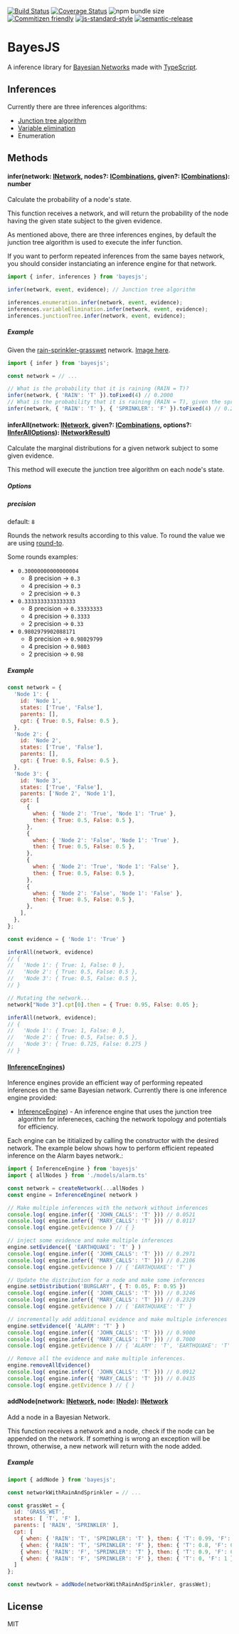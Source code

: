 [![Build Status](https://travis-ci.org/bayesjs/bayesjs.svg?branch=master)](https://travis-ci.org/bayesjs/bayesjs)
[![Coverage Status](https://coveralls.io/repos/github/bayesjs/bayesjs/badge.svg)](https://coveralls.io/github/bayesjs/bayesjs)
![npm bundle size](https://img.shields.io/bundlephobia/min/bayesjs)
[![Commitizen friendly](https://img.shields.io/badge/commitizen-friendly-brightgreen.svg)](http://commitizen.github.io/cz-cli/)
[![js-standard-style](https://img.shields.io/badge/code%20style-standard-brightgreen.svg)](http://standardjs.com)
[![semantic-release](https://img.shields.io/badge/%20%20%F0%9F%93%A6%F0%9F%9A%80-semantic--release-e10079.svg)](https://github.com/semantic-release/semantic-release)

# BayesJS

A inference library for [Bayesian Networks](https://en.wikipedia.org/wiki/Bayesian_network) made with [TypeScript](https://www.typescriptlang.org/).

## Inferences

Currently there are three inferences algorithms:

- [Junction tree algorithm](https://en.wikipedia.org/wiki/Junction_tree_algorithm)
- [Variable elimination](https://en.wikipedia.org/wiki/Variable_elimination)
- Enumeration

## Methods

#### infer(network: [INetwork](https://github.com/fhelwanger/bayesjs/blob/master/src/types/INetwork.ts), nodes?: [ICombinations](https://github.com/fhelwanger/bayesjs/blob/master/src/types/ICombinations.ts), given?: [ICombinations](https://github.com/fhelwanger/bayesjs/blob/master/src/types/ICombinations.ts)): number
Calculate the probability of a node's state.

This function receives a network, and will return the probability of the node having the given state subject to the given evidence.

As mentioned above, there are three inferences engines, by default the junction tree algorithm is used to execute the infer function.

If you want to perform repeated inferences from the same bayes network, you should consider instanciating an inference engine for
that network.
```js
import { infer, inferences } from 'bayesjs';

infer(network, event, evidence); // Junction tree algorithm

inferences.enumeration.infer(network, event, evidence);
inferences.variableElimination.infer(network, event, evidence);
inferences.junctionTree.infer(network, event, evidence);
```

##### Example

Given the [rain-sprinkler-grasswet](https://github.com/fhelwanger/bayesjs/blob/master/models/rain-sprinkler-grasswet.ts) network. [Image here](https://en.wikipedia.org/wiki/Bayesian_network#/media/File:SimpleBayesNet.svg).

```js
import { infer } from 'bayesjs';

const network = // ...

// What is the probability that it is raining (RAIN = T)?
infer(network, { 'RAIN': 'T' }).toFixed(4) // 0.2000
// What is the probability that it is raining (RAIN = T), given the sprinkler is off (SPRINKLER = F)?
infer(network, { 'RAIN': 'T' }, { 'SPRINKLER': 'F' }).toFixed(4) // 0.2920
```

#### inferAll(network: [INetwork](https://github.com/fhelwanger/bayesjs/blob/master/src/types/INetwork.ts), given?: [ICombinations](https://github.com/fhelwanger/bayesjs/blob/master/src/types/ICombinations.ts), options?: [IInferAllOptions](https://github.com/fhelwanger/bayesjs/blob/master/src/types/IInferAllOptions.ts)): [INetworkResult](https://github.com/fhelwanger/bayesjs/blob/master/src/types/INetworkResult.ts))
Calculate the marginal distributions for a given network subject to some given evidence.

This method will execute the junction tree algorithm on each node's state.

##### Options

##### precision

default: `8`

Rounds the network results according to this value. To round the value we are using [round-to](https://www.npmjs.com/package/round-to).


Some rounds examples:
- `0.30000000000000004`
  - 8 precision -> `0.3`
  - 4 precision -> `0.3`
  - 2 precision -> `0.3`
- `0.3333333333333333`
  - 8 precision -> `0.33333333`
  - 4 precision -> `0.3333`
  - 2 precision -> `0.33`
- `0.9802979902088171`
  - 8 precision -> `0.98029799`
  - 4 precision -> `0.9803`
  - 2 precision -> `0.98`


##### Example

```js
const network = {
  'Node 1': {
    id: 'Node 1',
    states: ['True', 'False'],
    parents: [],
    cpt: { True: 0.5, False: 0.5 },
  },
  'Node 2': {
    id: 'Node 2',
    states: ['True', 'False'],
    parents: [],
    cpt: { True: 0.5, False: 0.5 },
  },
  'Node 3': {
    id: 'Node 3',
    states: ['True', 'False'],
    parents: ['Node 2', 'Node 1'],
    cpt: [
      {
        when: { 'Node 2': 'True', 'Node 1': 'True' },
        then: { True: 0.5, False: 0.5 },
      },
      {
        when: { 'Node 2': 'False', 'Node 1': 'True' },
        then: { True: 0.5, False: 0.5 },
      },
      {
        when: { 'Node 2': 'True', 'Node 1': 'False' },
        then: { True: 0.5, False: 0.5 },
      },
      {
        when: { 'Node 2': 'False', 'Node 1': 'False' },
        then: { True: 0.5, False: 0.5 },
      },
    ],
  },
};

const evidence = { 'Node 1': 'True' }

inferAll(network, evidence)
// {
//   'Node 1': { True: 1, False: 0 },
//   'Node 2': { True: 0.5, False: 0.5 },
//   'Node 3': { True: 0.5, False: 0.5 },
// }

// Mutating the network...
network["Node 3"].cpt[0].then = { True: 0.95, False: 0.05 };

inferAll(network, evidence);
// {
//   'Node 1': { True: 1, False: 0 },
//   'Node 2': { True: 0.5, False: 0.5 },
//   'Node 3': { True: 0.725, False: 0.275 }
// }
```

#### [IInferenceEngines](https://github.com/fhelwanger/bayesjs/blob/master/src/types/IInferenceEngine.ts))
Inference engines provide an efficient way of performing repeated inferences on the same Bayesian network.  Currently there
is one inference engine provided:

* [InferenceEngine](https://github.com/dlewissandy/bayesjs/blob/feature/inference-engines/src/inferences/junctionTree/hugin-inference-engine.ts)) - An inference engine that uses the junction tree algorithm for infereneces, caching the network topology and potentials for efficiency.

Each engine can be ititialized by calling the constructor with the desired network.  The example below
shows how to perform efficient repeated inference on the Alarm bayes network.:
```js
import { InferenceEngine } from 'bayesjs'
import { allNodes } from './models/alarm.ts'

const network = createNetwork(...allNodes )
const engine = InferenceEngine( network )

// Make multiple inferences with the network without inferences
console.log( engine.infer({ 'JOHN_CALLS': 'T' })) // 0.0521
console.log( engine.infer({ 'MARY_CALLS': 'T' })) // 0.0117
console.log( engine.getEvidence ) // { }

// inject some evidence and make multiple inferences
engine.setEvidence({ 'EARTHQUAKE': 'T' } )
console.log( engine.infer({ 'JOHN_CALLS': 'T' })) // 0.2971
console.log( engine.infer({ 'MARY_CALLS': 'T' })) // 0.2106
console.log( engine.getEvidence ) // { 'EARTHQUAKE': 'T' }

// Update the distribution for a node and make some inferences
engine.setDistribution('BURGLARY', { T: 0.05, F: 0.95 })
console.log( engine.infer({ 'JOHN_CALLS': 'T' })) // 0.3246
console.log( engine.infer({ 'MARY_CALLS': 'T' })) // 0.2329
console.log( engine.getEvidence ) // { 'EARTHQUAKE': 'T' }

// incrementally add additional evidence and make multiple inferences
engine.setEvidence({ 'ALARM': 'T' } )
console.log( engine.infer({ 'JOHN_CALLS': 'T' })) // 0.9000
console.log( engine.infer({ 'MARY_CALLS': 'T' })) // 0.7000
console.log( engine.getEvidence ) // { 'ALARM': 'T', 'EARTHQUAKE': 'T' }

// Remove all the evidence and make multiple inferences.
engine.removeAllEvidence()
console.log( engine.infer({ 'JOHN_CALLS': 'T' })) // 0.0912
console.log( engine.infer({ 'MARY_CALLS': 'T' })) // 0.0435
console.log( engine.getEvidence ) // { }
```

#### addNode(network: [INetwork](https://github.com/fhelwanger/bayesjs/blob/master/src/types/INetwork.ts), node: [INode](https://github.com/fhelwanger/bayesjs/blob/master/src/types/INode.ts)): [INetwork](https://github.com/fhelwanger/bayesjs/blob/master/src/types/INetwork.ts)
Add a node in a Bayesian Network.

This function receives a network and a node, check if the node can be appended on the network. If something is wrong an exception will be thrown, otherwise, a new network will return with the node added.

##### Example

```js
import { addNode } from 'bayesjs';

const networkWithRainAndSprinkler = // ...

const grassWet = {
  id: 'GRASS_WET',
  states: [ 'T', 'F' ],
  parents: [ 'RAIN', 'SPRINKLER' ],
  cpt: [
    { when: { 'RAIN': 'T', 'SPRINKLER': 'T' }, then: { 'T': 0.99, 'F': 0.01 } },
    { when: { 'RAIN': 'T', 'SPRINKLER': 'F' }, then: { 'T': 0.8, 'F': 0.2 } },
    { when: { 'RAIN': 'F', 'SPRINKLER': 'T' }, then: { 'T': 0.9, 'F': 0.1 } },
    { when: { 'RAIN': 'F', 'SPRINKLER': 'F' }, then: { 'T': 0, 'F': 1 } }
  ]
};

const newtwork = addNode(networkWithRainAndSprinkler, grassWet);
```

## License

MIT
